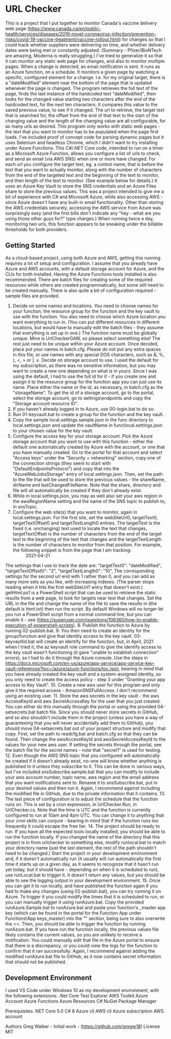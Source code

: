 # URL Checker
This is a project that I put together to monitor Canada's vaccine delivery web page (https://www.canada.ca/en/public-health/services/diseases/2019-novel-coronavirus-infection/prevention-risks/covid-19-vaccine-treatment/vaccine-rollout.html) for changes so that I could track whether suppliers were delivering on time, and whether delivery dates were being met or constantly adjusted. (Summary - Pfizer/BioNTech are amazing, Moderna is really struggling.) I've tried to generalize it so that it can monitor any static web page for changes, and also to monitor multiple pages. When a change is detected, an email notification is sent. It runs as an Azure function, on a schedule.
It monitors a given page by watching a specific, configured element for a change. I.e. for my original target, there is a "dateModified" element near the bottom of the page that is updated whenever the page is changed. The program retrieves the full text of the page, finds the last instance of the hardcoded text "dateModified", then looks for the changed value starting two characters after the end of the hardcoded text, for the next ten characters. It compares this value to the saved previous value, to see if it changed. 
The url to retrieve, the target text that is searched for, the offset from the end of that text to the start of the changing value and the length of the changing value are all configurable, for as many urls as desired.
This program only works with static web pages - the text that you want to monitor has to be populated when the page first loads. I've included proof of concept code for parsing dynamic pages but it uses Selenium and headless Chrome, which I didn't want to try installing under Azure Functions.
This C#/.NET Core code, intended to run on a timer as a Microsoft Azure Function, allows you configure a list of urls to check, and send an email (via AWS SNS) when one or more have changed. For each url you configure the target text, eg. a control name, that is before the text that you want to actually monitor, along with the number of characters from the end of the targeted text and the beginning of the text to monitor, and then length of the text to monitor. (See example below for details.) It uses an Azure Key Vault to store the SNS credentials and an Azure Files share to store the previous values.
This was a project intended to give me a bit of experience with C# and Microsoft Azure, while also accessing AWS - since Azure doesn't have any built-in email functionality. Other than storing the AWS credentials securely, accessing the AWS service from Azure was surprisingly easy (and the first bills don't indicate any "hey - what are you using those other guys for?" type charges.) When running twice a day, monitoring two urls, this function appears to be sneaking under the billable thresholds for both providers.

## Getting Started
As a cloud-based project, using both Azure and AWS, getting this running requires a lot of setup and configuration. I assume that you already have Azure and AWS accounts, with a default storage account for Azure, and the CLIs for both installed. Having the Azure Functions tools installed is also recommended. There are batch files for creating some of the required resources while others are created programmatically, but some still need to be created manually. There is also quite a bit of configuration required - sample files are provided.
1. Decide on some names and locations. You need to choose names for your function, the resource group for the function and the key vault to use with the function. You also need to choose which Azure location you want everything to run in. (You can put different resources in different locations, but would have to manually edit the batch files - they assume that everything is set up in one.) The function name must be globally unique. Mine is UrlCheckerGAW, so please select something else! The rest just need to be unique within your Azure account. Once decided, place put your names in batch.cfg. Please do not put any extra spaces in this file, or use names with any special DOS characters, such as &, %, ), <, > or |.
x. Decide on storage account to use. I used the default for my subscription, as there was no sensitive information, but you may want to create a new one depending on what is in yours. Since I was using the default, I had to use the full id for it - if you create one and assign it to the resource group for the function app you can just use its name. Place either the name or the id, as necessary, in batch.cfg as the "storageName". To get the id of a storage account, go to the portal, select the storage account, go to settings\endpoints and copy the "Storage account resource ID".
2. If you haven't already logged in to Azure, use 00-login.bat to do so. 
3. Run 01-keyvault.bat to create a group for the function and the key vault.
4. Copy the sample local.settings.sample.json in the func directory to local.settings.json and update the vaultName in func\local.settings.json to your chosen value for the key vault.
5. Configure the access key for your storage account. Pick the Azure storage account that you want to use with this function - either the default one automatically created by Azure with the account, or one that you have manually created. Go to the portal for that account and select "Access keys" under the "Security + networking" section, copy one of the connection strings (they seem to start with "DefaultEndpointsProtocol") and copy that into the "AzureWebJobsStorage" entry of local.settings.json. Then, set the path to the file that will be used to store the previous values - the shareName, dirName and lastChangedFileName. Note that the share, directory and file will all automatically be created if they don't already exist.
6. While in local.settings.json, you may as well also set your aws region in the awsRegionName setting and the name of the SNS topic to publish to, in snsTopic.
7. Configure the web site(s) that you want to monitor, again in local.settings.json. For the first site, set the webSiteUrl0, targetText0, targetTextOffset0 and targetTextLength0 entries. The targetText is the fixed (i.e. unchanging) text used to locate the text that changes, targetTextOffset is the number of characters from the end of the target text to the beginning of the text that changes and the targetTextLength is the number of characters to monitor from that position. 
For example, the following snippet is from the page that I am tracking:
    <dd><time property="dateModified">2021-04-21</time></dd>
The settings that I use to track the date are:
    "targetText0": "dateModified",
    "targetTextOffset0": "2",
    "targetTextLength0": "10",
The corresponding settings for the second url end with 1 rather than 0, and you can add as many more sets as you like, with increasing indexes. (The parser stops reading when it hits the first webSiteUrl? entry that doesn't exist.) 
getHtml.ps1 is a PowerShell script that can be used to retrieve the static results from a web page, to look for targets near text that changes. Set the URL in the file and change the name of the file to save the results in (the default is html.txt) then run the script. By default Windows will no longer let you run a PowerShell script from a normal command line, but you can enable it - see (https://superuser.com/questions/106360/how-to-enable-execution-of-powershell-scripts).
8. Publish the function to Azure by running 02-publish.bat.
9. You then need to create an identity for the group/function and give that identity access to the key vault. 03-keyvaultid.bat will create an identify for the function, but, in April, 2021 when I tried it, the az keyvault role command to give the identify access to the key vault wasn't functioning (it gave "unable to establish connection" errors), so I had to do it through the Azure console. Use the steps in https://docs.microsoft.com/en-us/azure/app-service/app-service-key-vault-references?toc=/azure/azure-functions/toc.json, bearing in mind that you have already created the key vault and a system-assigned identity, so you only need to create the access policy - step 3 under "Granting your app access to Key Vault".
10. Create a new aws user for this program and only give it the required access - AmazonSNSFullAccess. I don't recommend using an existing user.
11. Store the aws secrets in the key vault - the aws AccessKeyId and aws SecretAccessKey for the user that you just created. You can either do this manually through the portal or using the provided 04-setsecrets.bat batch file. Since you should never store secrets in GitHub, and so also shouldn't include them in the project (unless you have a way of guaranteeing that you will never accidentally add them to GitHub), you should move 04-setsecrets.bat out of your project structure and modify that copy. First, set the path to readcfg.bat and batch.cfg so that they can be found. Then change the awsAccessKeyId and awsSecretAccessKeyId to the values for your new aws user. If setting the secrets through the portal, see the batch file for the secret names - note that "secret1" is used for testing.
12. Even though the AWS SNS topic that you configured will automatically be created if it doesn't already exist, no-one will know whether anything is published to it unless they subscribe to it. This can be done in various ways, but I've included snsSubscribe.sample.bat that you can modify to include your aws account number, topic name, aws region and the email address that you want notifications sent to. Rename it to snsSubscribe.bat, put in your desired values and then run it. Again, I recommend against including the modified file in GitHub, due to the private information that it contains.
13. The last piece of configuration is to adjust the schedule that the function runs on. This is set by a cron expression, in UrlChecker.Run, in UrlChecker.cs. Note that the time is UTC and the function is currently configured to run at 10am and 4pm UTC. You can change it to anything that your cron skills can conjure - bearing in mind that if the function runs too frequently it could escape the free tier.
14. The project should be ready to run. If you have all the expected tools locally installed, you should be able to run the function locally. If you changed the name of the directory that this project is in from urlchecker to something else, modify runlocal.bat to match your directory name (just the last element, the rest of the path shouldn't need to be changed.) Start the project in your development environment and, if it doesn't automatically run (it usually will run automatically the first time it starts up on a given day, as it seems to recognize that it hasn't run yet today, but it should have - depending on when it is scheduled to run), use runLocal.bat to trigger it. It doesn't return any values, but you should be able to see the logging output in your development environment.
15. Once you can get it to run locally, and have published the function again if you had to make any changes (using 02-publish.bat), you can try running it on Azure. To trigger it you could modify the times that it is scheduled to run, or you can manually trigger it using runAzure.bat. Copy the provided runAzure.Sample.bat to runAzure.bat and paste your function's _master app key (which can be found in the portal for the Function App under Functions\App keys\_master) into the "<your _master App key goes here>" section, being sure to also overwrite the <>. Then, you should be able to trigger the function by running runAzure.bat. If you have run the function locally, the previous values file likely contains the current values, so you are unlikely to receive a notification. You could manually edit that file in the Azure portal to ensure that there is a discrepancy, or you could view the logs for the function to confirm that it ran successfully. Again, I recommend against adding the modified runAzure.bat file to GitHub, as it now contains secret information that should not be published.

## Development Environment
I used VS Code under Windows 10 as my development environment, with the following extensions:
	.Net Core Test Explorer
	AWS Toolkit
	Azure Account
	Azure Functions
	Azure Resources
	C#
	NuGet Package Manager


Prerequisites
.NET Core 5.0
C# 8
Azure cli
AWS cli
Azure subscription
AWS account

Authors
Greg Walker - Initial work - (https://github.com/gregw18)
License
MIT